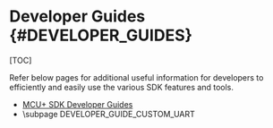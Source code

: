 # Developer Guides {#DEVELOPER_GUIDES}

[TOC]

Refer below pages for additional useful information for developers to efficiently and easily use the various SDK features and tools.

- <a href="@VAR_MCU_SDK_DOCS_PATH/DEVELOPER_GUIDES.html" target="_blank">MCU+ SDK Developer Guides</a>
- \subpage DEVELOPER_GUIDE_CUSTOM_UART